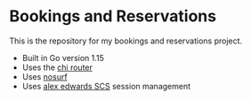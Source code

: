 # Bookings and Reservations

This is the repository for my bookings and reservations project.

- Built in Go version 1.15 
- Uses the [chi router](https://github.com/go-chi/chi)
- Uses [nosurf](https://github.com/justinas/nosurf)
- Uses [alex edwards SCS](https://github.com/alexedwards/scs) session management

